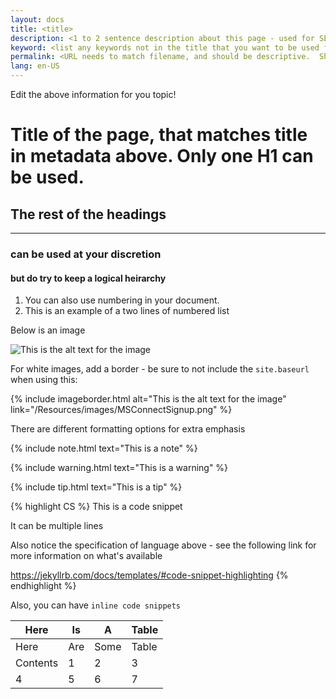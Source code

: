 ```yaml
---
layout: docs
title: <title>
description: <1 to 2 sentence description about this page - used for SEO>
keyword: <list any keywords not in the title that you want to be used for search>
permalink: <URL needs to match filename, and should be descriptive.  Should also include locale and parent folders.  For example, AllJoyn.md - /en-US/Docs/AllJoyn.htm, Downloads - /en-US/Downloads.htm>
lang: en-US
---
```


Edit the above information for you topic!

# Title of the page, that matches title in metadata above.  Only one H1 can be used.

## The rest of the headings
___

### can be used at your discretion

#### but do try to keep a logical heirarchy

1. You can also use numbering in your document.
2. This is an example of a two lines of numbered list

Below is an image

![This is the alt text for the image]({{site.baseurl}}/Resources/images/Octocat.png)

For white images, add a border - be sure to not include the `site.baseurl` when using this:

{% include imageborder.html alt="This is the alt text for the image" link="/Resources/images/MSConnectSignup.png" %}

There are different formatting options for extra emphasis

{% include note.html text="This is a note" %}

{% include warning.html text="This is a warning" %}

{% include tip.html text="This is a tip" %}

{% highlight CS %}
This is a code snippet

It can be multiple lines

Also notice the specification of language above - see the following link for more information on what's available

https://jekyllrb.com/docs/templates/#code-snippet-highlighting
{% endhighlight %}

Also, you can have `inline code snippets`

| Here | Is | A  | Table |
|------|----|----|-------|
| Here      | Are  | Some  | Table  |
| Contents  | 1    | 2     | 3      |
| 4         | 5    | 6     | 7      |   
